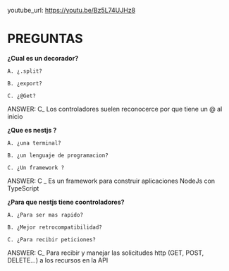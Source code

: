 youtube_url: https://youtu.be/Bz5L74UJHz8 

# PREGUNTAS

**¿Cual es un decorador?**

    A. ¿.split?

    B. ¿export?

    C. ¿@Get?

ANSWER: C_ Los controladores suelen reconocerce por que tiene un @ al inicio 


**¿Que es nestjs ?**

    A. ¿una terminal?

    B. ¿un lenguaje de programacion?

    C. ¿Un framework ?

ANSWER: C _ Es un framework para construir aplicaciones NodeJs con TypeScript

**¿Para que nestjs tiene coontroladores?**

    A. ¿Para ser mas rapido?

    B. ¿Mejor retrocompatibilidad?

    C. ¿Para recibir peticiones?
    
ANSWER: C_  Para recibir y manejar las solicitudes http (GET, POST, DELETE...) a los recursos en la API 
